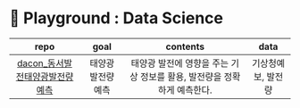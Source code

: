 # :floppy_disk: Playground : Data Science

|repo|goal|contents|data|
|:-:|:-:|:-:|:-:|
|[dacon_동서발전태양광발전량예측](https://github.com/4923/DS_playground/tree/master/dacon_%EB%8F%99%EC%84%9C%EB%B0%9C%EC%A0%84%ED%83%9C%EC%96%91%EA%B4%91%EB%B0%9C%EC%A0%84%EB%9F%89%EC%98%88%EC%B8%A1)|태양광 발전량 예측|태양광 발전에 영향을 주는 기상 정보를 활용, 발전량을 정확하게 예측한다.|기상청예보, 발전량|
